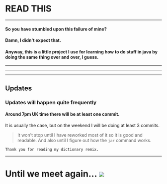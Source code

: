 # READ THIS
---
#### So you have stumbled upon this failure of mine?
#### Damn, I didn't expect that.
#### Anyway, this is a little project I use for learning how to do stuff in java by doing the same thing over and over, I guess.
---
---
---
## Updates
### Updates will happen quite frequently
#### Around 7pm UK time there will be at least one commit.
It is usually the case, but on the weekend I will be doing at least 3 commits.
>It won't stop until I have reworked most of it so it is good and readable.
>And also until I figure out how the `jar` command works.
```
Thank you for reading my dictionary remix.
```
--- 
Until we meet again... <img src="https://preview.redd.it/iolpxiggf5w61.png?width=531&format=png&auto=webp&s=65153fb4ad099b19b016cc6c62aa5bb5ddec788b">
===
